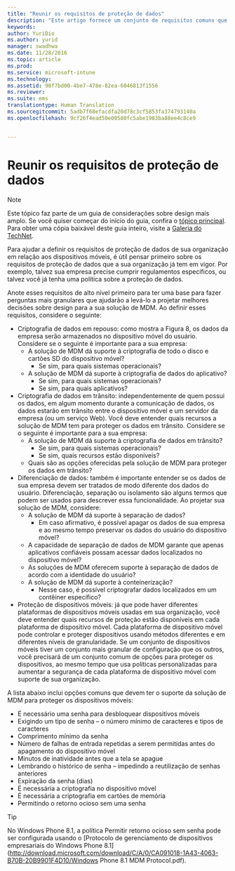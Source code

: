 ```yaml
---
title: "Reunir os requisitos de proteção de dados"
description: "Este artigo fornece um conjunto de requisitos comuns que devem ser usados para proteção de dados em um cenário de gerenciamento de dispositivo móvel."
keywords: 
author: YuriDio
ms.author: yurid
manager: swadhwa
ms.date: 11/28/2016
ms.topic: article
ms.prod: 
ms.service: microsoft-intune
ms.technology: 
ms.assetid: 98f7bd00-4be7-478e-82ea-6046813f1556
ms.reviewer: 
ms.suite: ems
translationtype: Human Translation
ms.sourcegitcommit: 5adb7f68efacdfa20d78c3cf5853fa374793140a
ms.openlocfilehash: 9cf26f4ead50e00580fc5abe1983ba88ee4c8ce9


---
```


# <a name="gather-your-data-protection-requirements"></a>Reunir os requisitos de proteção de dados

>[!NOTE]
>Este tópico faz parte de um guia de considerações sobre design mais amplo. Se você quiser começar do início do guia, confira o [tópico principal](mdm-design-considerations-guide.md). Para obter uma cópia baixável deste guia inteiro, visite a [Galeria do TechNet](https://gallery.technet.microsoft.com/Mobile-Device-Management-7d401582).

Para ajudar a definir os requisitos de proteção de dados de sua organização em relação aos dispositivos móveis, é útil pensar primeiro sobre os requisitos de proteção de dados que a sua organização já tem em vigor. Por exemplo, talvez sua empresa precise cumprir regulamentos específicos, ou talvez você já tenha uma política sobre a proteção de dados.

Anote esses requisitos de alto nível primeiro para ter uma base para fazer perguntas mais granulares que ajudarão a levá-lo a projetar melhores decisões sobre design para a sua solução de MDM.  Ao definir esses requisitos, considere o seguinte:

- Criptografia de dados em repouso: como mostra a Figura 8, os dados da empresa serão armazenados no dispositivo móvel do usuário. Considere se o seguinte é importante para a sua empresa:
    - A solução de MDM dá suporte à criptografia de todo o disco e cartões SD do dispositivo móvel?
        - Se sim, para quais sistemas operacionais?
    - A solução de MDM dá suporte à criptografia de dados do aplicativo?
        - Se sim, para quais sistemas operacionais?
        - Se sim, para quais aplicativos?
- Criptografia de dados em trânsito: independentemente de quem possui os dados, em algum momento durante a comunicação de dados, os dados estarão em trânsito entre o dispositivo móvel e um servidor da empresa (ou um serviço Web). Você deve entender quais recursos a solução de MDM tem para proteger os dados em trânsito. Considere se o seguinte é importante para a sua empresa:
    - A solução de MDM dá suporte à criptografia de dados em trânsito?
        - Se sim, para quais sistemas operacionais?
        - Se sim, quais recursos estão disponíveis?
    - Quais são as opções oferecidas pela solução de MDM para proteger os dados em trânsito?
- Diferenciação de dados: também é importante entender se os dados de sua empresa devem ser tratados de modo diferente dos dados do usuário. Diferenciação, separação ou isolamento são alguns termos que podem ser usados para descrever essa funcionalidade. Ao projetar sua solução de MDM, considere:
    - A solução de MDM dá suporte à separação de dados?
        - Em caso afirmativo, é possível apagar os dados de sua empresa e ao mesmo tempo preservar os dados do usuário do dispositivo móvel?
    - A capacidade de separação de dados de MDM garante que apenas aplicativos confiáveis possam acessar dados localizados no dispositivo móvel?
    - As soluções de MDM oferecem suporte à separação de dados de acordo com a identidade do usuário?
    - A solução de MDM dá suporte à conteinerização?
        - Nesse caso, é possível criptografar dados localizados em um contêiner específico?
- Proteção de dispositivos móveis: já que pode haver diferentes plataformas de dispositivos móveis usadas em sua organização, você deve entender quais recursos de proteção estão disponíveis em cada plataforma de dispositivo móvel. Cada plataforma de dispositivo móvel pode controlar e proteger dispositivos usando métodos diferentes e em diferentes níveis de granularidade. Se um conjunto de dispositivos móveis tiver um conjunto mais granular de configuração que os outros, você precisará de um conjunto comum de opções para proteger os dispositivos, ao mesmo tempo que usa políticas personalizadas para aumentar a segurança de cada plataforma de dispositivo móvel com suporte de sua organização.

A lista abaixo inclui opções comuns que devem ter o suporte da solução de MDM para proteger os dispositivos móveis:

- É necessário uma senha para desbloquear dispositivos móveis
- Exigindo um tipo de senha – o número mínimo de caracteres e tipos de caracteres
- Comprimento mínimo da senha
- Número de falhas de entrada repetidas a serem permitidas antes do apagamento do dispositivo móvel
- Minutos de inatividade antes que a tela se apague
- Lembrando o histórico de senha – impedindo a reutilização de senhas anteriores
- Expiração da senha (dias)
- É necessária a criptografia no dispositivo móvel
- É necessária a criptografia em cartões de memória
- Permitindo o retorno ocioso sem uma senha

>[!TIP]
> No Windows Phone 8.1, a política Permitir retorno ocioso sem senha pode ser configurada usando o [Protocolo de gerenciamento de dispositivos empresariais do Windows Phone 8.1](http://download.microsoft.com/download/C/A/0/CA091018-1A43-4063-B70B-20B9901F4D10/Windows Phone 8.1 MDM Protocol.pdf).



<!--HONumber=Nov16_HO4-->


